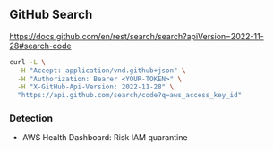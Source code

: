 ## GitHub Search

https://docs.github.com/en/rest/search/search?apiVersion=2022-11-28#search-code

``` bash
curl -L \
  -H "Accept: application/vnd.github+json" \
  -H "Authorization: Bearer <YOUR-TOKEN>" \
  -H "X-GitHub-Api-Version: 2022-11-28" \
  "https://api.github.com/search/code?q=aws_access_key_id"
``` 

### Detection
- AWS Health Dashboard: Risk IAM quarantine